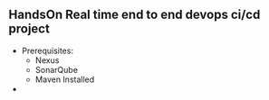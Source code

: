 HandsOn Real time end to end devops ci/cd project
---------------------------------------------------
* Prerequisites:
    * Nexus
    * SonarQube
    * Maven Installed
* 